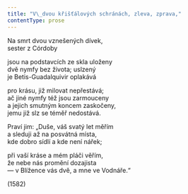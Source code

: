```yaml
---
title: "V\_dvou křišťálových schránách, zleva, zprava,"
contentType: prose
---
```


<section>

Na smrt dvou vznešených dívek,  
sester z Córdoby

jsou na podstavcích ze skla uloženy  
dvě nymfy bez života; uslzený  
je Betis-Guadalquivir oplakává

pro krásu, již milovat nepřestává;  
ač jiné nymfy též jsou zarmouceny  
a jejich smutným koncem zaskočeny,  
jemu již slz se téměř nedostává.

Praví jim: „Duše, váš svatý let měřím  
a sleduji až na posvátná místa,  
kde dobro sídlí a kde není nářek;

při vaší kráse a mém pláči věřím,  
že nebe nás promění dozajista  
— v Blížence vás dvě, a mne ve Vodnáře.“

(1582)

</section>
